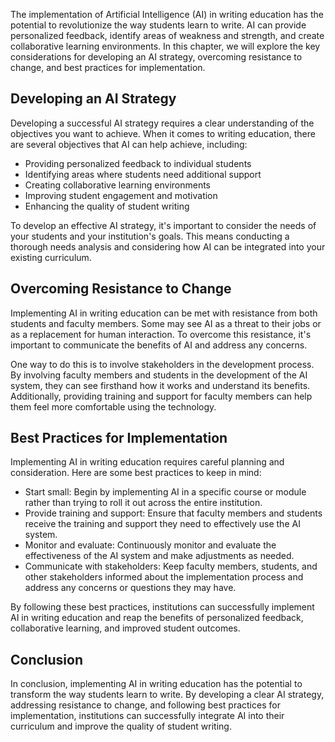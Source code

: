
The implementation of Artificial Intelligence (AI) in writing education has the potential to revolutionize the way students learn to write. AI can provide personalized feedback, identify areas of weakness and strength, and create collaborative learning environments. In this chapter, we will explore the key considerations for developing an AI strategy, overcoming resistance to change, and best practices for implementation.

Developing an AI Strategy
-------------------------

Developing a successful AI strategy requires a clear understanding of the objectives you want to achieve. When it comes to writing education, there are several objectives that AI can help achieve, including:

* Providing personalized feedback to individual students
* Identifying areas where students need additional support
* Creating collaborative learning environments
* Improving student engagement and motivation
* Enhancing the quality of student writing

To develop an effective AI strategy, it's important to consider the needs of your students and your institution's goals. This means conducting a thorough needs analysis and considering how AI can be integrated into your existing curriculum.

Overcoming Resistance to Change
-------------------------------

Implementing AI in writing education can be met with resistance from both students and faculty members. Some may see AI as a threat to their jobs or as a replacement for human interaction. To overcome this resistance, it's important to communicate the benefits of AI and address any concerns.

One way to do this is to involve stakeholders in the development process. By involving faculty members and students in the development of the AI system, they can see firsthand how it works and understand its benefits. Additionally, providing training and support for faculty members can help them feel more comfortable using the technology.

Best Practices for Implementation
---------------------------------

Implementing AI in writing education requires careful planning and consideration. Here are some best practices to keep in mind:

* Start small: Begin by implementing AI in a specific course or module rather than trying to roll it out across the entire institution.
* Provide training and support: Ensure that faculty members and students receive the training and support they need to effectively use the AI system.
* Monitor and evaluate: Continuously monitor and evaluate the effectiveness of the AI system and make adjustments as needed.
* Communicate with stakeholders: Keep faculty members, students, and other stakeholders informed about the implementation process and address any concerns or questions they may have.

By following these best practices, institutions can successfully implement AI in writing education and reap the benefits of personalized feedback, collaborative learning, and improved student outcomes.

Conclusion
----------

In conclusion, implementing AI in writing education has the potential to transform the way students learn to write. By developing a clear AI strategy, addressing resistance to change, and following best practices for implementation, institutions can successfully integrate AI into their curriculum and improve the quality of student writing.

